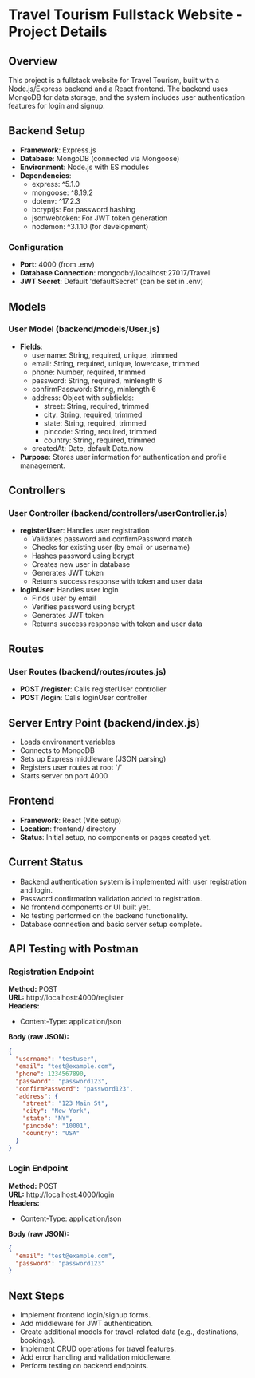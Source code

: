 # Travel Tourism Fullstack Website - Project Details

## Overview
This project is a fullstack website for Travel Tourism, built with a Node.js/Express backend and a React frontend. The backend uses MongoDB for data storage, and the system includes user authentication features for login and signup.

## Backend Setup
- **Framework**: Express.js
- **Database**: MongoDB (connected via Mongoose)
- **Environment**: Node.js with ES modules
- **Dependencies**:
  - express: ^5.1.0
  - mongoose: ^8.19.2
  - dotenv: ^17.2.3
  - bcryptjs: For password hashing
  - jsonwebtoken: For JWT token generation
  - nodemon: ^3.1.10 (for development)

### Configuration
- **Port**: 4000 (from .env)
- **Database Connection**: mongodb://localhost:27017/Travel
- **JWT Secret**: Default 'defaultSecret' (can be set in .env)

## Models
### User Model (backend/models/User.js)
- **Fields**:
  - username: String, required, unique, trimmed
  - email: String, required, unique, lowercase, trimmed
  - phone: Number, required, trimmed
  - password: String, required, minlength 6
  - confirmPassword: String, minlength 6
  - address: Object with subfields:
    - street: String, required, trimmed
    - city: String, required, trimmed
    - state: String, required, trimmed
    - pincode: String, required, trimmed
    - country: String, required, trimmed
  - createdAt: Date, default Date.now
- **Purpose**: Stores user information for authentication and profile management.

## Controllers
### User Controller (backend/controllers/userController.js)
- **registerUser**: Handles user registration
  - Validates password and confirmPassword match
  - Checks for existing user (by email or username)
  - Hashes password using bcrypt
  - Creates new user in database
  - Generates JWT token
  - Returns success response with token and user data
- **loginUser**: Handles user login
  - Finds user by email
  - Verifies password using bcrypt
  - Generates JWT token
  - Returns success response with token and user data

## Routes
### User Routes (backend/routes/routes.js)
- **POST /register**: Calls registerUser controller
- **POST /login**: Calls loginUser controller

## Server Entry Point (backend/index.js)
- Loads environment variables
- Connects to MongoDB
- Sets up Express middleware (JSON parsing)
- Registers user routes at root '/'
- Starts server on port 4000

## Frontend
- **Framework**: React (Vite setup)
- **Location**: frontend/ directory
- **Status**: Initial setup, no components or pages created yet.

## Current Status
- Backend authentication system is implemented with user registration and login.
- Password confirmation validation added to registration.
- No frontend components or UI built yet.
- No testing performed on the backend functionality.
- Database connection and basic server setup complete.

## API Testing with Postman

### Registration Endpoint
**Method:** POST  
**URL:** http://localhost:4000/register  
**Headers:**  
- Content-Type: application/json  

**Body (raw JSON):**
```json
{
  "username": "testuser",
  "email": "test@example.com",
  "phone": 1234567890,
  "password": "password123",
  "confirmPassword": "password123",
  "address": {
    "street": "123 Main St",
    "city": "New York",
    "state": "NY",
    "pincode": "10001",
    "country": "USA"
  }
}
```

### Login Endpoint
**Method:** POST  
**URL:** http://localhost:4000/login  
**Headers:**  
- Content-Type: application/json  

**Body (raw JSON):**
```json
{
  "email": "test@example.com",
  "password": "password123"
}
```

## Next Steps
- Implement frontend login/signup forms.
- Add middleware for JWT authentication.
- Create additional models for travel-related data (e.g., destinations, bookings).
- Implement CRUD operations for travel features.
- Add error handling and validation middleware.
- Perform testing on backend endpoints.
